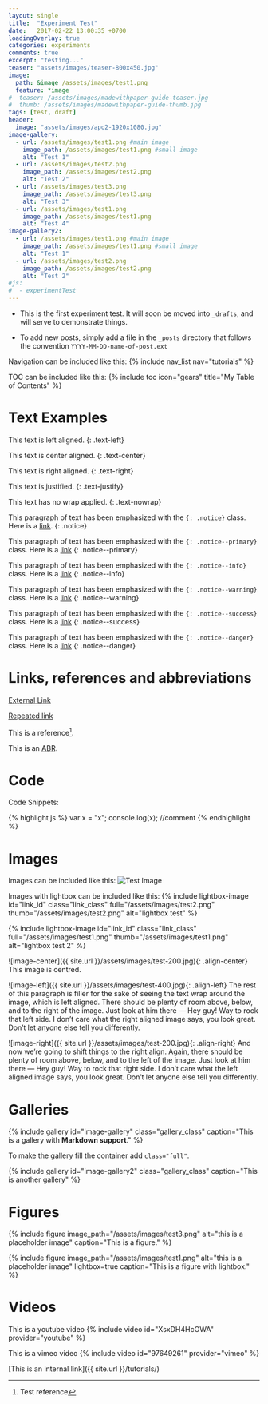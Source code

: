 ```yaml
---
layout: single
title:  "Experiment Test"
date:   2017-02-22 13:00:35 +0700
loadingOverlay: true
categories: experiments
comments: true
excerpt: "testing..."
teaser: "assets/images/teaser-800x450.jpg"
image:
  path: &image /assets/images/test1.png
  feature: *image
#  teaser: /assets/images/madewithpaper-guide-teaser.jpg
#  thumb: /assets/images/madewithpaper-guide-thumb.jpg
tags: [test, draft]
header:
  image: "assets/images/apo2-1920x1080.jpg"
image-gallery:
  - url: /assets/images/test1.png #main image
    image_path: /assets/images/test1.png #small image
    alt: "Test 1"
  - url: /assets/images/test2.png
    image_path: /assets/images/test2.png
    alt: "Test 2"
  - url: /assets/images/test3.png
    image_path: /assets/images/test3.png
    alt: "Test 3"
  - url: /assets/images/test1.png
    image_path: /assets/images/test1.png
    alt: "Test 4"
image-gallery2:
  - url: /assets/images/test1.png #main image
    image_path: /assets/images/test1.png #small image
    alt: "Test 1"
  - url: /assets/images/test2.png
    image_path: /assets/images/test2.png
    alt: "Test 2"
#js: 
#  - experimentTest
---
```


<div id="test-canvas-container"><canvas id="test-canvas"></canvas></div>



* This is the first experiment test. It will soon be moved into `_drafts`, and will serve to demonstrate things.

* To add new posts, simply add a file in the `_posts` directory that follows the convention `YYYY-MM-DD-name-of-post.ext`

Navigation can be included like this:
{% include nav_list nav="tutorials" %}

TOC can be included like this:
{% include toc icon="gears" title="My Table of Contents" %}

# Text Examples

This text is left aligned.
{: .text-left}

This text is center aligned.
{: .text-center}

This text is right aligned.
{: .text-right}

This text is justified.
{: .text-justify}

This text has no wrap applied.
{: .text-nowrap}

This paragraph of text has been emphasized with the `{: .notice}` class. Here is a <a href="#">link</a>.
{: .notice}

This paragraph of text has been emphasized with the `{: .notice--primary}` class. Here is a <a href="#">link</a>
{: .notice--primary}

This paragraph of text has been emphasized with the `{: .notice--info}` class. Here is a <a href="#">link</a>
{: .notice--info}

This paragraph of text has been emphasized with the `{: .notice--warning}` class. Here is a <a href="#">link</a>
{: .notice--warning}

This paragraph of text has been emphasized with the `{: .notice--success}` class. Here is a <a href="#">link</a>
{: .notice--success}

This paragraph of text has been emphasized with the `{: .notice--danger}` class. Here is a <a href="#">link</a>
{: .notice--danger}

# Links, references and abbreviations

[External Link](https://www.fiftythree.com/paper/)

[Repeated link][repeated-link]

This is a reference[^reference].

This is an <abbr title="Abreviation">ABR</abbr>.

# Code 

Code Snippets:

{% highlight js %}
var x = "x";
console.log(x);
//comment
{% endhighlight %}

# Images 

Images can be included like this: <img src="{{ site.url }}/assets/images/test1.png" alt="Test Image" />

Images with lightbox can be included like this:
{% include lightbox-image id="link_id" class="link_class" full="/assets/images/test2.png" thumb="/assets/images/test2.png" alt="lightbox test" %}

{% include lightbox-image id="link_id" class="link_class" full="/assets/images/test1.png" thumb="/assets/images/test1.png" alt="lightbox test 2" %}


![image-center]({{ site.url }}/assets/images/test-200.jpg){: .align-center}
This image is centred.

![image-left]({{ site.url }}/assets/images/test-400.jpg){: .align-left}
The rest of this paragraph is filler for the sake of seeing the text wrap around the image, which is left aligned. There should be plenty of room above, below, and to the right of the image. Just look at him there — Hey guy! Way to rock that left side. I don’t care what the right aligned image says, you look great. Don’t let anyone else tell you differently.

![image-right]({{ site.url }}/assets/images/test-200.jpg){: .align-right}
And now we’re going to shift things to the right align. Again, there should be plenty of room above, below, and to the left of the image. Just look at him there — Hey guy! Way to rock that right side. I don’t care what the left aligned image says, you look great. Don’t let anyone else tell you differently.


# Galleries

{% include gallery id="image-gallery" class="gallery_class" caption="This is a gallery with **Markdown support**." %}

To make the gallery fill the container add `class="full"`.

{% include gallery id="image-gallery2" class="gallery_class" caption="This is another gallery" %}

# Figures


{% include figure image_path="/assets/images/test3.png" alt="this is a placeholder image" caption="This is a figure." %}

{% include figure image_path="/assets/images/test1.png" alt="this is a placeholder image" lightbox=true caption="This is a figure with lightbox." %}


# Videos 

This is a youtube video
{% include video id="XsxDH4HcOWA" provider="youtube" %}

This is a vimeo video
{% include video id="97649261" provider="vimeo" %}

[//]: # (This is a comment)


[//]: # (References and links)
[This is an internal link]({{ site.url }}/tutorials/)

[repeated-link]: s//jekyllrb.com/docs/home

[^reference]: Test reference
